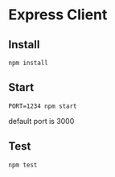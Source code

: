 Express Client
==============

Install
-------

    npm install

Start
-----

    PORT=1234 npm start

default port is 3000

Test
----

    npm test

